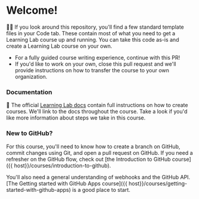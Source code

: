 # Welcome!

:running_woman: If you look around this repository, you'll find a few standard template files in your Code tab. These contain most of what you need to get a Learning Lab course up and running. You can take this code as-is and create a Learning Lab course on your own. 

- For a fully guided course writing experience, continue with this PR! 
- If you'd like to work on your own, close this pull request and we'll provide instructions on how to transfer the course to your own organization.

### Documentation 

:book: The official [Learning Lab docs](https://github.github.com/learning-lab-equipment/#/) contain full instructions on how to create courses. We'll link to the docs throughout the course. Take a look if you'd like more information about steps we take in this course.

### New to GitHub?

For this course, you'll need to know how to create a branch on GitHub, commit changes using Git, and open a pull request on GitHub. If you need a refresher on the GitHub flow, check out [the Introduction to GitHub course]({{ host}}/courses/introduction-to-github).

You'll also need a general understanding of webhooks and the GitHub API.  [The Getting started with GitHub Apps course]({{ host}}/courses/getting-started-with-github-apps) is a good place to start.